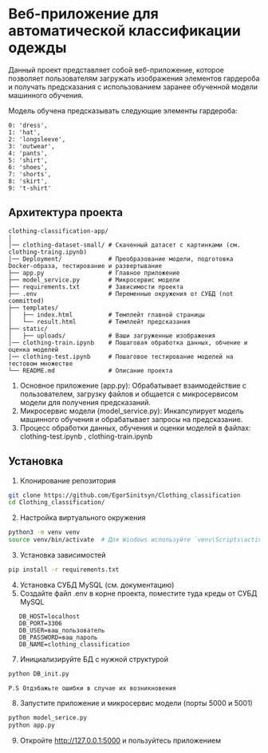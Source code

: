 # Веб-приложение для автоматической классификации одежды

Данный проект представляет собой веб-приложение, которое позволяет пользователям загружать изображения элементов гардероба и получать предсказания с использованием заранее обученной модели машинного обучения.

Модель обучена предсказывать следующие элементы гардероба:

    0: 'dress',
    1: 'hat',
    2: 'longsleeve',
    3: 'outwear',
    4: 'pants',
    5: 'shirt',
    6: 'shoes',
    7: 'shorts',
    8: 'skirt',
    9: 't-shirt'

## Архитектура проекта

    clothing-classification-app/
    │
    │── clothing-dataset-small/ # Скаченный датасет с картинками (см. clothing-traing.ipynb)
    │── Deployment/             # Преобразование модели, подготовка Docker-образа, тестирование и развертывание
    ├── app.py                  # Главное приложение
    ├── model_service.py        # Микросервис модели
    ├── requirements.txt        # Зависимости проекта
    ├── .env                    # Переменные окружения от СУБД (not committed)
    ├── templates/
    │   ├── index.html          # Темплейт главной страницы
    │   └── result.html         # Темплейт предсказания
    ├── static/
    │   ├── uploads/            # Ваши загруженные изображения
    │── clothing-train.ipynb    # Пошаговая обработка данных, обчение и оценка моделей
    │── clothing-test.ipynb     # Пошаговое тестирование моделей на тестовом множестве
    └── README.md               # Описание проекта

1.	Основное приложение (app.py): Обрабатывает взаимодействие с пользователем, загрузку файлов и общается с микросервисом модели для получения предсказаний.
2.  Микросервис модели (model_service.py): Инкапсулирует модель машинного обучения и обрабатывает запросы на предсказание.
3.  Процесс обработки данных, обучения и оценки моделей в файлах: clothing-test.ipynb , clothing-train.ipynb 


## Установка

1. Клонирование репозитория
```bash
git clone https://github.com/EgorSinitsyn/Clothing_classification
cd Clothing_classification/
```
2. Настройка виртуального окружения
```bash
python3 -m venv venv
source venv/bin/activate  # Для Windows используйте `venv\Scripts\activate`
```
3. Установка зависимостей
```bash
pip install -r requirements.txt
```
4. Установка СУБД MySQL (см. документацию)
6. Создайте файл .env в корне проекта, поместите туда креды от СУБД MySQL
    
 ```   
    DB_HOST=localhost
    DB_PORT=3306
    DB_USER=ваш_пользователь
    DB_PASSWORD=ваш_пароль
    DB_NAME=clothing_classification
```
7. Инициализируйте БД с нужной структурой 
```bash
python DB_init.py
```
    P.S Отдэбажьте ошибки в случае их возникновения

8. Запустите приложение и микросервис модели (порты 5000 и 5001)
```bash
python model_serice.py
python app.py
```

9. Откройте http://127.0.0.1:5000 и пользуйтесь приложением